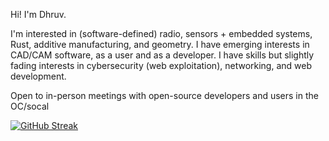 Hi! I'm Dhruv.

I'm interested in (software-defined) radio, sensors + embedded systems, Rust, additive manufacturing, and geometry. I have emerging interests in CAD/CAM software, as a user and as a developer. I have skills but  slightly fading interests in cybersecurity (web exploitation), networking, and web development.

Open to in-person meetings with open-source developers and users in the OC/socal

[![GitHub Streak](https://streak-stats.demolab.com/?user=dgramop&theme=transparent)](https://git.io/streak-stats)

